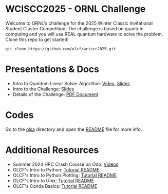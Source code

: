 # WCISCC2025 - ORNL Challenge

Welcome to ORNL's challenge for the 2025 Winter Classic Invitational Student Cluster Competition! The challenge is based on quantum computing and you will use REAL quantum hardware to solve the problem. Clone this repo to get started!
```
git clone https://github.com/olcf/wciscc2025.git
```

# Presentations & Docs

* Intro to Quantum Linear Solver Algorithm: [Video](https://vimeo.com/1054568957), [Slides](docs/2025-02_WCISCC-QLSA.pptx)
* Intro to the Challenge: [Slides](docs/2025-02_WCISCC-Intro.pptx)
* Details of the Challenge: [PDF Document](docs/2025WCISCC-Challenge.pdf)

# Codes

Go to the [qlsa](qlsa) directory and open the [README](qlsa/README.md) file for more info.

# Additional Resources

* Summer 2024 HPC Crash Course on Odo: [Videos](https://vimeo.com/user/2373684/folder/24049648)
* OLCF's Intro to Python: [Tutorial README](https://github.com/olcf/foundational_hpc_skills/tree/master/intro_to_python)
* OLCF's Intro to Python Plotting: [Tutorial README](https://github.com/olcf/foundational_hpc_skills/tree/master/intro_to_plots)
* OLCF's Intro to Unix: [Tutorial README](https://github.com/olcf/foundational_hpc_skills/tree/master/intro_to_unix)
* OLCF's Conda Basics: [Tutorial README](https://docs.olcf.ornl.gov/software/python/conda_basics.html)

